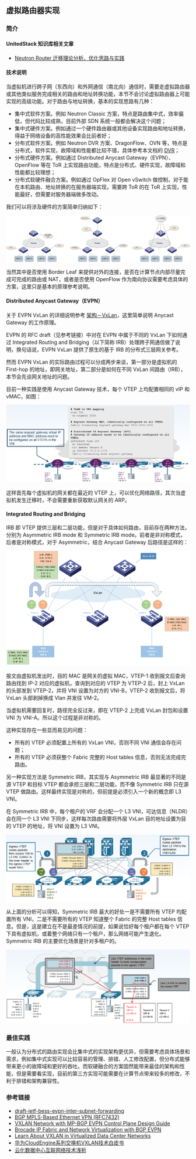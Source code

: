 ## 虚拟路由器实现

### 简介

#### UnitedStack 知识库相关文章

 - [Neutron Router 迁移理论分析、优化思路与实践](https://confluence.ustack.com/download/attachments/8752227/Neutron%20Router%20%E8%BF%81%E7%A7%BB%E7%90%86%E8%AE%BA%E5%88%86%E6%9E%90%E3%80%81%E4%BC%98%E5%8C%96%E6%80%9D%E8%B7%AF%E4%B8%8E%E5%AE%9E%E8%B7%B5.docx?version=1&modificationDate=1448294489623&api=v2)

#### 技术说明

 当虚拟机进行跨子网（东西向）和外网通信（南北向）通信时，需要走虚拟路由器或其他类似服务完成相关的路由和地址转换功能，本节不会讨论虚拟路由器上可能实现的高级功能。对于路由与地址转换，基本的实现思路有几种：
 
 - 集中式软件方案。例如 Neutron Classic 方案，特点是路由集中式，效率偏低，但代码比较成熟，目前外部 SDN 系统一般都会解决这个问题；
 - 集中式硬件方案。例如通过一个硬件路由器或其他设备实现路由和地址转换，得益于网络设备的高性能效果会比前者好；
 - 分布式软件方案。例如 Neutron DVR 方案、DragonFlow、OVN 等，特点是分布式，软件实现，故障域和性能都比较不错，具体参考本文档的 [DVR](src/architecture/dvr.md)；
 - 分布式硬件方案。例如通过 Distributed Anycast Gateway（EVPN）、OpenFlow 等在 ToR 上实现路由功能，特点是分布式、硬件实现，故障域和性能都比较理想；
 - 分布式软硬件融合方案。例如通过 OpFlex 对 Open vSwitch 做控制，对于能在本机路由、地址转换的在服务器端实现，需要跨 ToR 的在 ToR 上实现，性能最好，但需要对服务器端做多改动。

我们可以将涉及硬件的方案简单归纳如下：
 
 ![vxlan_l3_gw][1]
 
 当然其中是否使用 Border Leaf 来提供对外的连接，是否在计算节点内部尽量完成可完成的路由或 NAT，或者是否使用 OpenFlow 作为南向协议需要考虑具体的方案，这里只是基本的原理参考说明。

#### Distributed Anycast Gateway（EVPN）

 关于 EVPN VxLan 的详细说明参考 [架构－VxLan](../../architecture/vxlan.md)，这里简单说明 Anycast Gateway 的工作原理。
 
 EVPN 的 RFC draft（见参考链接）中对在 EVPN 中属于不同的 VxLan 下如何通过 Integrated Routing and Bridging（以下简称 IRB）处理跨子网通信做了说明，换句话说，EVPN VxLan 提供了原生的基于 IRB 的分布式三层网关参考。
 
 然而 EVPN VxLan 的实际路由过程可以分成两步来谈，第一部分是虚拟机的 First-hop 的地址，即网关地址，第二部分是如何在不同 VxLan 间路由（IRB），本节会先谈网关地址的问题。
 
 目前一种实践是使用 Anycast Gateway 技术，每个 VTEP 上均配置相同的 vIP 和 vMAC，如图：
 
 ![Anycast_gateway][2]
 
 这样首先每个虚拟机的网关都在最近的 VTEP 上，可以优化网络路径，其次当虚拟机发生迁移时，不会需要重新获取默认网关的 ARP。
 
#### Integrated Routing and Bridging

 IRB 即 VTEP 提供三层和二层功能，但是对于具体如何路由，目前存在两种方法，分别为 Asymmetric IRB mode 和 Symmetric IRB mode。前者是非对称模式，后者是对称模式，对于 Asymmetric，结合 Anycast Gateway 后路径是这样的：
 
 ![SIRB][3]

 报文由虚拟机发出时，目的 MAC 是网关的虚拟 MAC，VTEP-1 收到报文后查询路由找到 IP-2 对应的虚拟机，查询到对应的 VTEP 为 VTEP-2 后，封上 VxLan 的头部发到 VTEP-2，并将 VNI 设置为对方的 VNI-B，VTEP-2 收到报文后，将 VxLan 头部剥掉换成 Vlan 并发往 VM-2。
 
 当虚拟机需要回复时，路径完全反过来，即在 VTEP-2 上完成 VxLan 封包和设置 VNI 为 VNI-A。所以这个过程是非对称的。
 
 这种实现存在一些显而易见的问题：
 
 - 所有的 VTEP 必须配置上所有的 VxLan VNI，否则不同 VNI 通信会存在问题；
 - 所有的 VTEP 必须获整个 Fabric 完整的 Host tables 信息，否则无法完成完路由。

另一种实现方法是 Symmetric IRB，其实现与 Asymmetric IRB 最显著的不同是源 VTEP 和目标 VTEP 都会承担三层和二层功能，而不像 Symmetric IRB 只在源 VTEP 做路由。这样最终实现是对称的，但前提是必须引入一个新的概念即 L3 VNI。
 
 在 Symmetric IRB 中，每个租户的 VRF 会分配一个 L3 VNI，可达信息（NLDR）会在同一个 L3 VNI 下同步，这样每次路由需要将外层 VxLan 目的地址设置为目的 VTEP 的地址，将 VNI 设置为 L3 VNI。
 
 ![L3 VNI][4]
 
从上面的分析可以得知，Symmetric IRB 最大的好处一是不需要所有 VTEP 均配置所有 VNI，二是不需要所有的 VTEP 知道整个 Fabric 的完整 Host tables 信息。但是，这是建立在不是最差情况的前提，如果说恰好每个租户都在每个 VTEP 下具有虚拟机，或着整个网络只有一个租户，那么网络可能产生退化。Symmetric IRB 的主要优化场景是针对多租户的。

 ![L3 MultiTenancy][5]


 
 


### 最佳实践

 一般认为分布式的路由实现会比集中式的实现架构更优异，但需要考虑具体场景和需求，例如集中式实现可以比较容易的管理、排错、人工修改配置，但分布式能够带来更小的故障域和更好的吞吐。而软硬融合的方案固然能带来最佳的架构和性能，但是需要看实现，目前的第三方实现可能需要在计算节点带来较多的修改，不利于排错和架构兼容性。
 
 
 ### 参考链接
 
 - [draft-ietf-bess-evpn-inter-subnet-forwarding](https://tools.ietf.org/html/draft-ietf-bess-evpn-inter-subnet-forwarding-01)
 - [BGP MPLS-Based Ethernet VPN (RFC7432)](https://tools.ietf.org/html/rfc7432)
 - [VXLAN Network with MP-BGP EVPN Control Plane Design Guide](http://www.cisco.com/c/en/us/products/collateral/switches/nexus-9000-series-switches/guide-c07-734107.html)
 - [Brocade IP Fabric and Network Virtualization with BGP EVPN](https://www.brocade.com/content/dam/common/documents/content-types/brocade-validated-design/brocade-ip-fabric-bvd.pdf)
 - [Learn About VXLAN in Virtualized Data Center Networks](http://www.juniper.net/techpubs/en_US/learn-about/LA_VXLANinDCs.pdf)
 - [华为CloudEngine系列交换机VXLAN技术白皮书](http://e.huawei.com/cn/marketing-material/onLineView?MaterialID=%7BAE4F8D00-5D74-414E-91F7-9E3E39E16BF1%7D)
 - [云化数据中心互联网络技术浅析](http://www.h3c.com.cn/Solution/Operational/DataCenter/Solutions/201510/895551_30004_0.htm)
 
 
 
  [1]: ../../../images/ecosystem/l3_gw.png
  [2]: ../../../images/ecosystem/QQ20160525-1.png
  [3]: ../../../images/ecosystem/AsymmetricIRB.png
  [4]: ../../../images/ecosystem/QQ20160525-5.png
  [5]: ../../../images/ecosystem/QQ20160525-4.png